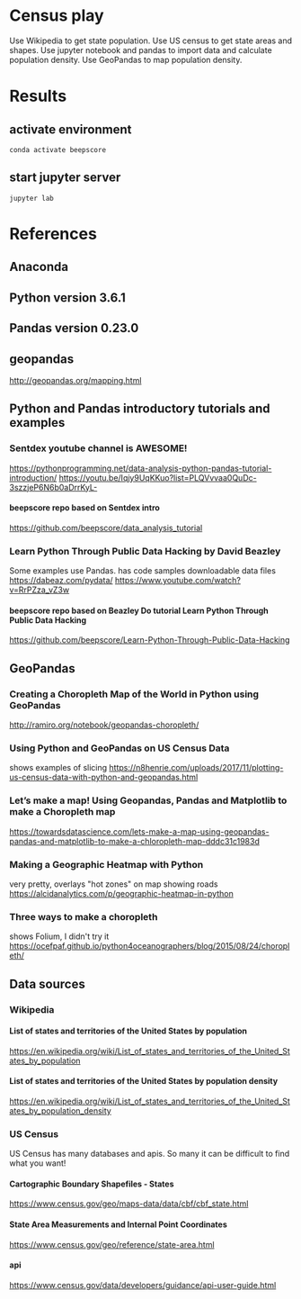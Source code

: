 # Census play
Use Wikipedia to get state population.
Use US census to get state areas and shapes.
Use jupyter notebook and pandas to import data and calculate population density.
Use GeoPandas to map population density.

# Results

## activate environment
    conda activate beepscore

## start jupyter server
    jupyter lab

# References

## Anaconda
## Python version 3.6.1
## Pandas version 0.23.0
## geopandas
http://geopandas.org/mapping.html

## Python and Pandas introductory tutorials and examples

### Sentdex youtube channel is AWESOME!
https://pythonprogramming.net/data-analysis-python-pandas-tutorial-introduction/
https://youtu.be/Iqjy9UqKKuo?list=PLQVvvaa0QuDc-3szzjeP6N6b0aDrrKyL-

#### beepscore repo based on Sentdex intro
https://github.com/beepscore/data_analysis_tutorial

### Learn Python Through Public Data Hacking by David Beazley
Some examples use Pandas.
has code samples downloadable data files
https://dabeaz.com/pydata/
https://www.youtube.com/watch?v=RrPZza_vZ3w

#### beepscore repo based on Beazley Do tutorial Learn Python Through Public Data Hacking
https://github.com/beepscore/Learn-Python-Through-Public-Data-Hacking

## GeoPandas

### Creating a Choropleth Map of the World in Python using GeoPandas
http://ramiro.org/notebook/geopandas-choropleth/

### Using Python and GeoPandas on US Census Data
shows examples of slicing
https://n8henrie.com/uploads/2017/11/plotting-us-census-data-with-python-and-geopandas.html

### Let’s make a map! Using Geopandas, Pandas and Matplotlib to make a Choropleth map
https://towardsdatascience.com/lets-make-a-map-using-geopandas-pandas-and-matplotlib-to-make-a-chloropleth-map-dddc31c1983d

### Making a Geographic Heatmap with Python
very pretty, overlays "hot zones" on map showing roads
https://alcidanalytics.com/p/geographic-heatmap-in-python

### Three ways to make a choropleth
shows Folium, I didn't try it
https://ocefpaf.github.io/python4oceanographers/blog/2015/08/24/choropleth/

## Data sources

### Wikipedia
#### List of states and territories of the United States by population
https://en.wikipedia.org/wiki/List_of_states_and_territories_of_the_United_States_by_population

#### List of states and territories of the United States by population density
https://en.wikipedia.org/wiki/List_of_states_and_territories_of_the_United_States_by_population_density

### US Census
US Census has many databases and apis. So many it can be difficult to find what you want!

#### Cartographic Boundary Shapefiles - States
https://www.census.gov/geo/maps-data/data/cbf/cbf_state.html

#### State Area Measurements and Internal Point Coordinates
https://www.census.gov/geo/reference/state-area.html

#### api
https://www.census.gov/data/developers/guidance/api-user-guide.html

